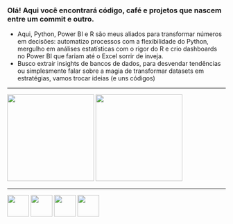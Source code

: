 ### Olá! Aqui você encontrará código, café e projetos que nascem entre um commit e outro.

- Aqui, Python, Power BI e R são meus aliados para transformar números em decisões: automatizo processos com a flexibilidade do Python, mergulho em análises estatísticas com o rigor do R e crio dashboards no Power BI que fariam até o Excel sorrir de inveja.
- Busco extrair insights de bancos de dados, para desvendar tendências ou simplesmente falar sobre a magia de transformar datasets em estratégias, vamos trocar ideias (e uns códigos)


---

<div align = "left">
<img height = "200em" src="https://github-readme-stats.vercel.app/api/top-langs/?username=diegoserra17&show_icons=true&theme=bear&count_private=true"/>
<img height = "200em" src="https://github-readme-stats.vercel.app/api?username=diegoserra17&show_icons=true&show_icons=true&theme=bear&count_private=true" />
</div>

---
         
<div display="inline">
  
<img width="50" height="50" src="https://cdn.jsdelivr.net/gh/devicons/devicon@latest/icons/python/python-original.svg" />
  
<img width="50" height="50" src="https://cdn.jsdelivr.net/gh/devicons/devicon@latest/icons/r/r-original.svg" />
          
<img width="50" height="50" src="https://cdn.jsdelivr.net/gh/devicons/devicon@latest/icons/mongodb/mongodb-original-wordmark.svg" />
                            
<img width="50" height="50" src="https://cdn.jsdelivr.net/gh/devicons/devicon@latest/icons/mysql/mysql-original-wordmark.svg" />
            
</div>
